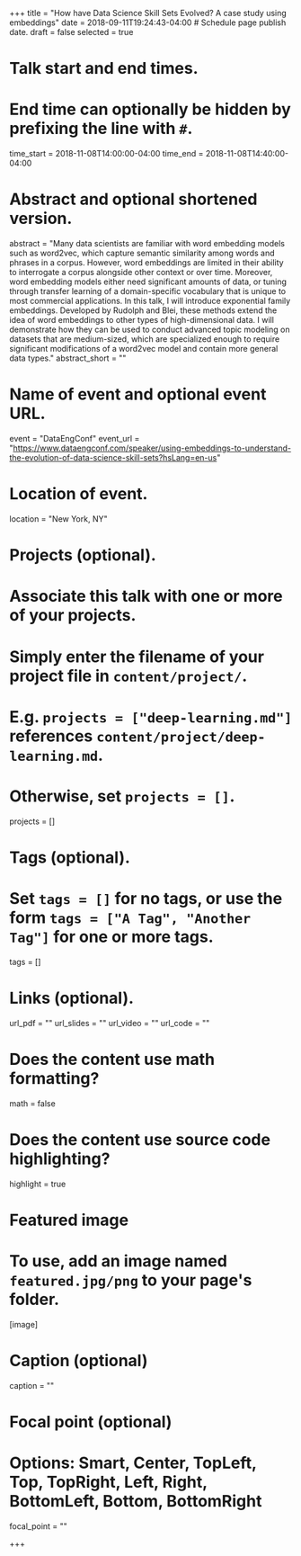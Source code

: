 +++
title = "How have Data Science Skill Sets Evolved? A case study using embeddings"
date = 2018-09-11T19:24:43-04:00  # Schedule page publish date.
draft = false
selected = true

# Talk start and end times.
#   End time can optionally be hidden by prefixing the line with `#`.
time_start = 2018-11-08T14:00:00-04:00
time_end = 2018-11-08T14:40:00-04:00

# Abstract and optional shortened version.
abstract = "Many data scientists are familiar with word embedding models such as word2vec, which capture semantic similarity among words and phrases in a corpus. However, word embeddings are limited in their ability to interrogate a corpus alongside other context or over time.  Moreover, word embedding models either need significant amounts of data, or tuning through transfer learning of a domain-specific vocabulary that is unique to most commercial applications. In this talk, I will introduce exponential family embeddings. Developed by Rudolph and Blei, these methods extend the idea of word embeddings to other types of high-dimensional data. I will demonstrate how they can be used to conduct advanced topic modeling on datasets that are medium-sized, which are specialized enough to require significant modifications of a word2vec model and contain more general data types."
abstract_short = ""

# Name of event and optional event URL.
event = "DataEngConf"
event_url = "https://www.dataengconf.com/speaker/using-embeddings-to-understand-the-evolution-of-data-science-skill-sets?hsLang=en-us"

# Location of event.
location = "New York, NY"

# Projects (optional).
#   Associate this talk with one or more of your projects.
#   Simply enter the filename of your project file in `content/project/`.
#   E.g. `projects = ["deep-learning.md"]` references `content/project/deep-learning.md`.
#   Otherwise, set `projects = []`.
projects = []

# Tags (optional).
#   Set `tags = []` for no tags, or use the form `tags = ["A Tag", "Another Tag"]` for one or more tags.
tags = []

# Links (optional).
url_pdf = ""
url_slides = ""
url_video = ""
url_code = ""

# Does the content use math formatting?
math = false

# Does the content use source code highlighting?
highlight = true

# Featured image
# To use, add an image named `featured.jpg/png` to your page's folder. 
[image]
  # Caption (optional)
  caption = ""

  # Focal point (optional)
  # Options: Smart, Center, TopLeft, Top, TopRight, Left, Right, BottomLeft, Bottom, BottomRight
  focal_point = ""

+++

